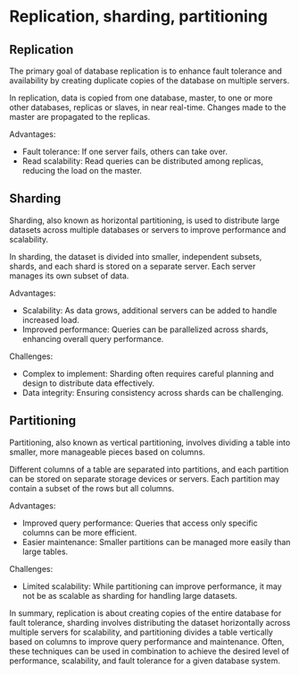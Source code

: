 # Replication, sharding, partitioning

## Replication

The primary goal of database replication is to enhance fault tolerance and availability by creating duplicate copies of the database on multiple servers.

In replication, data is copied from one database, master, to one or more other databases, replicas or slaves, in near real-time. Changes made to the master are propagated to the replicas.

Advantages:

- Fault tolerance: If one server fails, others can take over.
- Read scalability: Read queries can be distributed among replicas, reducing the load on the master.

## Sharding

Sharding, also known as horizontal partitioning, is used to distribute large datasets across multiple databases or servers to improve performance and scalability.

In sharding, the dataset is divided into smaller, independent subsets, shards, and each shard is stored on a separate server. Each server manages its own subset of data.

Advantages:

- Scalability: As data grows, additional servers can be added to handle increased load.
- Improved performance: Queries can be parallelized across shards, enhancing overall query performance.

Challenges:

- Complex to implement: Sharding often requires careful planning and design to distribute data effectively.
- Data integrity: Ensuring consistency across shards can be challenging.

## Partitioning

Partitioning, also known as vertical partitioning, involves dividing a table into smaller, more manageable pieces based on columns.

Different columns of a table are separated into partitions, and each partition can be stored on separate storage devices or servers. Each partition may contain a subset of the rows but all columns.

Advantages:

- Improved query performance: Queries that access only specific columns can be more efficient.
- Easier maintenance: Smaller partitions can be managed more easily than large tables.

Challenges:

- Limited scalability: While partitioning can improve performance, it may not be as scalable as sharding for handling large datasets.

In summary, replication is about creating copies of the entire database for fault tolerance, sharding involves distributing the dataset horizontally across multiple servers for scalability, and partitioning divides a table vertically based on columns to improve query performance and maintenance. Often, these techniques can be used in combination to achieve the desired level of performance, scalability, and fault tolerance for a given database system.
